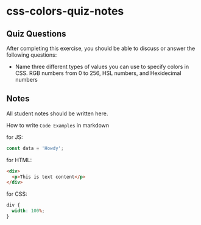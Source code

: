 # css-colors-quiz-notes

## Quiz Questions

After completing this exercise, you should be able to discuss or answer the following questions:

- Name three different types of values you can use to specify colors in CSS.
  RGB numbers from 0 to 256, HSL numbers, and Hexidecimal numbers

## Notes

All student notes should be written here.

How to write `Code Examples` in markdown

for JS:

```javascript
const data = 'Howdy';
```

for HTML:

```html
<div>
  <p>This is text content</p>
</div>
```

for CSS:

```css
div {
  width: 100%;
}
```

